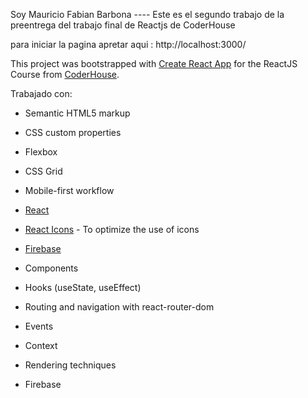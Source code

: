 Soy Mauricio Fabian Barbona ---- Este es el segundo trabajo de la preentrega del trabajo final de Reactjs de CoderHouse

para iniciar la pagina apretar aqui : http://localhost:3000/

This project was bootstrapped with [Create React App](https://github.com/facebook/create-react-app) for the ReactJS Course from [CoderHouse](https://www.coderhouse.com/).

Trabajado con:

- Semantic HTML5 markup
- CSS custom properties
- Flexbox
- CSS Grid
- Mobile-first workflow
- [React](https://reactjs.org/)
- [React Icons](https://react-icons.github.io/react-icons) - To optimize the use of icons
- [Firebase](https://firebase.google.com/)

- Components
- Hooks (useState, useEffect)
- Routing and navigation with react-router-dom
- Events
- Context
- Rendering techniques
- Firebase
